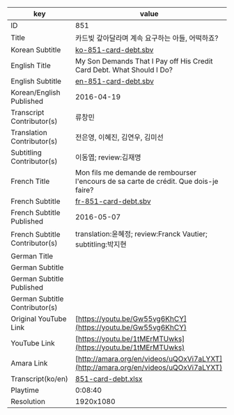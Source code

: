 |  key  |  value  |
|-------|---------|
| ID            | 851 |
| Title         | 카드빚 갚아달라며 계속 요구하는 아들, 어떡하죠? |
| Korean Subtitle | [ko-851-card-debt.sbv](https://github.com/jungtosociety/dharma-qna/raw/master/sub/851/ko-851-card-debt.sbv) |
| English Title | My Son Demands That I Pay off His Credit Card Debt. What Should I Do? |
| English Subtitle | [en-851-card-debt.sbv](https://github.com/jungtosociety/dharma-qna/raw/master/sub/851/en-851-card-debt.sbv) |
| Korean/English Published     | 2016-04-19 |
| Transcript Contributor(s)   | 류창민 |
| Translation Contributor(s)   | 전은영, 이혜진, 김연우, 김미선 |
| Subtitling Contributor(s)   | 이동엽; review:김재명 |
| French Title | Mon fils me demande de rembourser l'encours de sa carte de crédit. Que dois-je faire? |
| French Subtitle | [fr-851-card-debt.sbv](https://github.com/jungtosociety/dharma-qna/raw/master/sub/851/fr-851-card-debt.sbv) |
| French Subtitle Published | 2016-05-07 |
| French Subtitle Contributor(s) | translation:윤혜정; review:Franck Vautier; subtitling:박지현 |
| German Title |  |
| German Subtitle |  |
| German Subtitle Published |  |
| German Subtitle Contributor(s) |  |
| Original YouTube Link  | [https://youtu.be/Gw55vg6KhCY](https://youtu.be/Gw55vg6KhCY) |
| YouTube Link  | [https://youtu.be/1tMErMTUwks](https://youtu.be/1tMErMTUwks) |
| Amara Link    | [http://amara.org/en/videos/uQOxVi7aLYXT](http://amara.org/en/videos/uQOxVi7aLYXT) |
| Transcript(ko/en) | [851-card-debt.xlsx](https://github.com/jungtosociety/dharma-qna/raw/master/sub/851/851-card-debt.xlsx) |
| Playtime | 0:08:40 |
| Resolution | 1920x1080|
